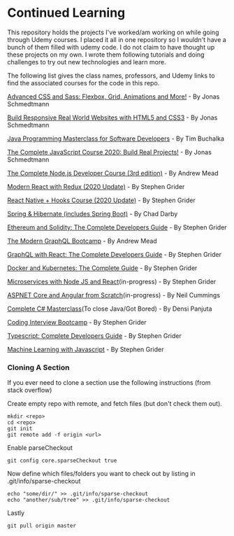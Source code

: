 # Continued Learning

This repository holds the projects I've worked/am working on while going through Udemy courses. I placed it all in one repository so I wouldn't have a bunch of them filled with udemy code. I do not claim to have thought up these projects on my own. I wrote them following tutorials and doing challenges to try out new technologies and learn more.

The following list gives the class names, professors, and Udemy links to find the associated courses for the code in this repo.

[Advanced CSS and Sass: Flexbox, Grid, Animations and More!](https://www.udemy.com/course/advanced-css-and-sass/) - By Jonas Schmedtmann

[Build Responsive Real World Websites with HTML5 and CSS3](https://www.udemy.com/course/design-and-develop-a-killer-website-with-html5-and-css3/) - By Jonas Schmedtmann

[Java Programming Masterclass for Software Developers](https://www.udemy.com/course/java-the-complete-java-developer-course/) - By Tim Buchalka

[The Complete JavaScript Course 2020: Build Real Projects!](https://www.udemy.com/course/the-complete-javascript-course/) - By Jonas Schmedtmann

[The Complete Node.js Developer Course (3rd edition)](https://www.udemy.com/course/the-complete-nodejs-developer-course-2/) - By Andrew Mead

[Modern React with Redux (2020 Update)](https://www.udemy.com/course/react-redux/) - By Stephen Grider

[React Native + Hooks Course (2020 Update)](https://www.udemy.com/course/the-complete-react-native-and-redux-course/) - By Stephen Grider

[Spring & Hibernate (includes Spring Boot)](https://www.udemy.com/course/spring-hibernate-tutorial/) - By Chad Darby

[Ethereum and Solidity: The Complete Developers Guide](https://www.udemy.com/course/ethereum-and-solidity-the-complete-developers-guide/) - By Stephen Grider

[The Modern GraphQL Bootcamp](https://www.udemy.com/course/graphql-bootcamp/) - By Andrew Mead

[GraphQL with React: The Complete Developers Guide](https://www.udemy.com/course/graphql-with-react-course/) - By Stephen Grider

[Docker and Kubernetes: The Complete Guide](https://www.udemy.com/course/docker-and-kubernetes-the-complete-guide/) - By Stephen Grider

[Microservices with Node JS and React](https://www.udemy.com/course/microservices-with-node-js-and-react/)(in-progress) - By Stephen Grider

[ASPNET Core and Angular from Scratch](https://www.udemy.com/course/build-an-app-with-aspnet-core-and-angular-from-scratch/)(in-progress) - By Neil Cummings

[Complete C# Masterclass](https://www.udemy.com/course/complete-csharp-masterclass/)(To close Java/Got Bored) - By Densi Panjuta

[Coding Interview Bootcamp](https://www.udemy.com/course/coding-interview-bootcamp-algorithms-and-data-structure/) - By Stephen Grider

[Typescript: Complete Developers Guide](https://www.udemy.com/course/typescript-the-complete-developers-guide/) - By Stephen Grider

[Machine Learning with Javascript](https://www.udemy.com/course/machine-learning-with-javascript/) - By Stephen Grider


### Cloning A Section

If you ever need to clone a section use the following instructions (from stack overflow)

Create empty repo with remote, and fetch files (but don't check them out).

    mkdir <repo>
    cd <repo>
    git init
    git remote add -f origin <url>

Enable parseCheckout

    git config core.sparseCheckout true

Now define which files/folders you want to check out by listing in .git/info/sparse-checkout

    echo "some/dir/" >> .git/info/sparse-checkout
    echo "another/sub/tree" >> .git/info/sparse-checkout

Lastly

    git pull origin master
